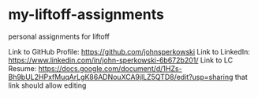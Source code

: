# my-liftoff-assignments
personal assignments for liftoff


Link to GitHub Profile: https://github.com/johnsperkowski
Link to LinkedIn: https://www.linkedin.com/in/john-sperkowski-6b672b201/
Link to LC Resume: https://docs.google.com/document/d/1HZs-Bh9bUL2HPxfMuqArLgK86ADNouXCA9jlLZ5QTD8/edit?usp=sharing
that link should allow editing
